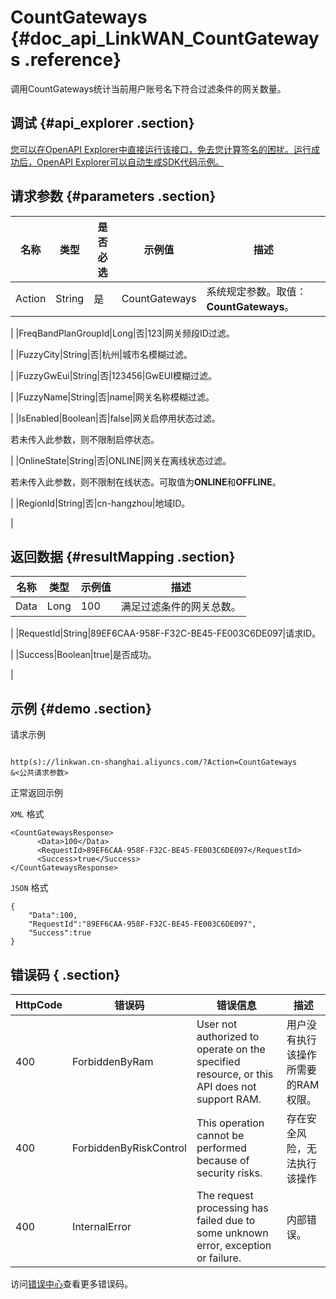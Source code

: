 # CountGateways {#doc_api_LinkWAN_CountGateways .reference}

调用CountGateways统计当前用户账号名下符合过滤条件的网关数量。

## 调试 {#api_explorer .section}

[您可以在OpenAPI Explorer中直接运行该接口，免去您计算签名的困扰。运行成功后，OpenAPI Explorer可以自动生成SDK代码示例。](https://api.aliyun.com/#product=LinkWAN&api=CountGateways&type=RPC&version=2018-12-30)

## 请求参数 {#parameters .section}

|名称|类型|是否必选|示例值|描述|
|--|--|----|---|--|
|Action|String|是|CountGateways|系统规定参数。取值：**CountGateways**。

 |
|FreqBandPlanGroupId|Long|否|123|网关频段ID过滤。

 |
|FuzzyCity|String|否|杭州|城市名模糊过滤。

 |
|FuzzyGwEui|String|否|123456|GwEUI模糊过滤。

 |
|FuzzyName|String|否|name|网关名称模糊过滤。

 |
|IsEnabled|Boolean|否|false|网关启停用状态过滤。

 若未传入此参数，则不限制启停状态。

 |
|OnlineState|String|否|ONLINE|网关在离线状态过滤。

 若未传入此参数，则不限制在线状态。可取值为**ONLINE**和**OFFLINE**。

 |
|RegionId|String|否|cn-hangzhou|地域ID。

 |

## 返回数据 {#resultMapping .section}

|名称|类型|示例值|描述|
|--|--|---|--|
|Data|Long|100|满足过滤条件的网关总数。

 |
|RequestId|String|89EF6CAA-958F-F32C-BE45-FE003C6DE097|请求ID。

 |
|Success|Boolean|true|是否成功。

 |

## 示例 {#demo .section}

请求示例

``` {#request_demo}

http(s)://linkwan.cn-shanghai.aliyuncs.com/?Action=CountGateways
&<公共请求参数>

```

正常返回示例

`XML` 格式

``` {#xml_return_success_demo}
<CountGatewaysResponse>
      <Data>100</Data>
      <RequestId>89EF6CAA-958F-F32C-BE45-FE003C6DE097</RequestId>
      <Success>true</Success>
</CountGatewaysResponse>
```

`JSON` 格式

``` {#json_return_success_demo}
{
	"Data":100,
	"RequestId":"89EF6CAA-958F-F32C-BE45-FE003C6DE097",
	"Success":true
}
```

## 错误码 { .section}

|HttpCode|错误码|错误信息|描述|
|--------|---|----|--|
|400|ForbiddenByRam|User not authorized to operate on the specified resource, or this API does not support RAM.|用户没有执行该操作所需要的RAM权限。|
|400|ForbiddenByRiskControl|This operation cannot be performed because of security risks.|存在安全风险，无法执行该操作|
|400|InternalError|The request processing has failed due to some unknown error, exception or failure.|内部错误。|

访问[错误中心](https://error-center.aliyun.com/status/product/LinkWAN)查看更多错误码。


